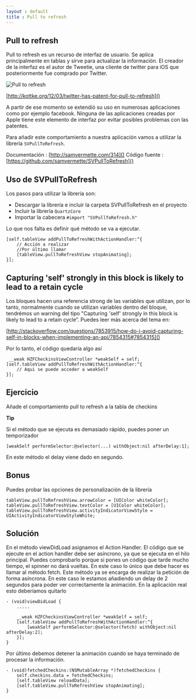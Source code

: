```yaml
---
layout : default
title : Pull to refresh
---
```


## Pull to refresh

Pull to refresh es un recurso de interfaz de usuario. Se aplica principalmente en tablas y sirve para actualizar la información. El creador de la interfaz es el autor de Tweetie, una cliente de twitter para iOS que posteriormente fue comprado por Twitter.

![Pull to refresh](http://also.kottke.org/misc/images/pull-to-refresh.jpg)

[http://kottke.org/12/03/twitter-has-patent-for-pull-to-refresh]()

A partir de ese momento se extendió su uso en numerosas aplicaciones como por ejemplo facebook. Ninguna de las aplicaciones creadas por Apple tiene este elemento de interfaz por evitar posibles problemas con las patentes.

Para añadir este comportamiento a nuestra aplicación vamos a utilizar la librería `SVPullToRefresh`.

Documentación : [http://samvermette.com/314]()
Código fuente : [https://github.com/samvermette/SVPullToRefresh]()

## Uso de SVPullToRefresh

Los pasos para utilizar la librería son:

* Descargar la librería e incluir la carpeta SVPullToRefresh en el proyecto
* Incluir la librería `QuartzCore`
* Importar la cabecera `#import "SVPullToRefresh.h"`


Lo que nos falta es definir qué método se va a ejecutar.

	[self.tableView addPullToRefreshWithActionHandler:^{        
	    // Acción a realizar
	    //Por último llamar
	    [tableView.pullToRefreshView stopAnimating];
	}];


## Capturing 'self' strongly in this block is likely to lead to a retain cycle

Los bloques hacen una referencia strong de las variables que utilizan, por lo tanto, normalmente cuando se utilizan variables dentro del bloque, tendrémos un warning del tipo "Capturing 'self' strongly in this block is likely to lead to a retain cycle”. Puedes leer más acerca del tema en:

[http://stackoverflow.com/questions/7853915/how-do-i-avoid-capturing-self-in-blocks-when-implementing-an-api/7854315#7854315]()

Por lo tanto, el código quedaría algo así

	 __weak HZFCheckinsViewController *weakSelf = self;
	[self.tableView addPullToRefreshWithActionHandler:^{
		// Aqui se puede acceder a weakSelf
	}];


## Ejercicio

Añade el comportamiento pull to refresh a la tabla de checkins

**Tip**

Si el método que se ejecuta es demasiado rápido, puedes poner un temporizador


	[weakSelf performSelector:@selector(...) withObject:nil afterDelay:1];

En este método el delay viene dado en segundo.

## Bonus

Puedes probar las opciones de personalización de la librería

	tableView.pullToRefreshView.arrowColor = [UIColor whiteColor];
	tableView.pullToRefreshView.textColor = [UIColor whiteColor];
	tableView.pullToRefreshView.activityIndicatorViewStyle = UIActivityIndicatorViewStyleWhite;


## Solución

En el método viewDidLoad asignamos el Action Handler. El código que se ejecute en el action handler debe ser asíncrono, ya que se ejecuta en el hilo principal. Puedes comprobarlo porque si pones un código que tarde mucho tiempo, el spinner no dará vueltas.
En este caso lo único que debe hacer es llamar al método fetch. Este método ya se encarga de realizar la petición de forma asíncrona. En este caso le estamos añadiendo un delay de 2 segundos para poder ver correctamente la animación. En la aplicación real esto deberíamos quitarlo

	- (void)viewDidLoad {
	  	.....

	    __weak HZFCheckinsViewController *weakSelf = self;
	    [self.tableView addPullToRefreshWithActionHandler:^{                        
	        [weakSelf performSelector:@selector(fetch) withObject:nil afterDelay:2];
	    }];
	}

Por último debemos detener la animación cuando se haya terminado de procesar la información.

	- (void)fetchedCheckins:(NSMutableArray *)fetchedCheckins {
		self.checkins.data = fetchedCheckins;
		[self.tableView reloadData];
		[self.tableView.pullToRefreshView stopAnimating];
	}
